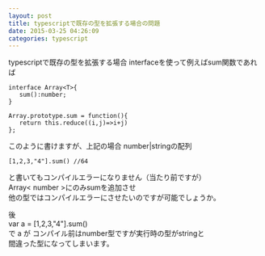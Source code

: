 ```yaml
---
layout: post
title: typescriptで既存の型を拡張する場合の問題
date: 2015-03-25 04:26:09
categories: typescript
---
```

<!-- {% raw %} -->
<p>typescriptで既存の型を拡張する場合 interfaceを使って例えばsum関数であれば</p>

<pre><code>interface Array&lt;T&gt;{
   sum():number;
}

Array.prototype.sum = function(){
   return this.reduce((i,j)=&gt;i+j)
};
</code></pre>

<p>このように書けますが、上記の場合 number|stringの配列</p>

<pre><code>[1,2,3,"4"].sum() //64
</code></pre>

<p>と書いてもコンパイルエラーになりません（当たり前ですが）<br>
Array&lt; number >にのみsumを追加させ<br>
他の型ではコンパイルエラーにさせたいのですが可能でしょうか。 </p>

<p>後<br>
var a = [1,2,3,"4"].sum()<br>
で a が コンパイル前はnumber型ですが実行時の型がstringと<br>
間違った型になってしまいます。</p>
<!-- {% endraw %} -->

